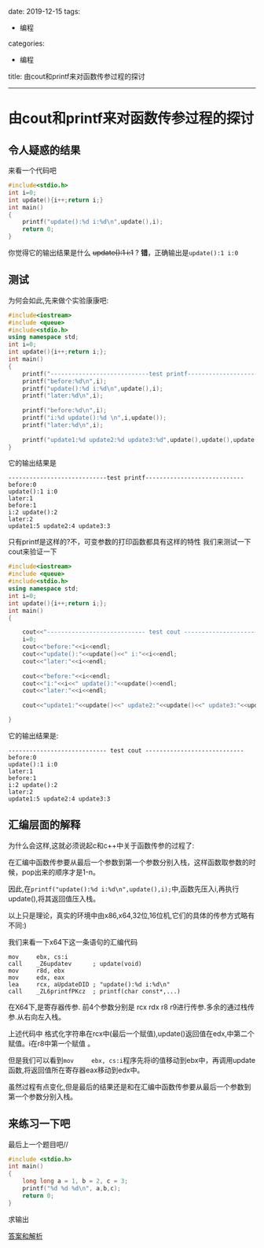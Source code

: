 date: 2019-12-15
tags:

- 编程

categories:

- 编程

title: 由cout和printf来对函数传参过程的探讨

---

# 由cout和printf来对函数传参过程的探讨



## 令人疑惑的结果



来看一个代码吧
```c++
#include<stdio.h>
int i=0;
int update(){i++;return i;}
int main()
{
	printf("update():%d i:%d\n",update(),i);
	return 0;
}
```
你觉得它的输出结果是什么
~~update():1 i:1~~ ?
**错**，正确输出是`update():1 i:0`



## 测试



为何会如此,先来做个实验康康吧:
```c++
#include<iostream>
#include <queue>
#include<stdio.h> 
using namespace std;
int i=0;
int update(){i++;return i;};
int main()
{
	printf("----------------------------test printf----------------------------\n");
	printf("before:%d\n",i);
	printf("update():%d i:%d\n",update(),i);
	printf("later:%d\n",i);
	
	printf("before:%d\n",i);
	printf("i:%d update():%d \n",i,update());
	printf("later:%d\n",i);
	
	printf("update1:%d update2:%d update3:%d",update(),update(),update());
}
```

它的输出结果是
```
----------------------------test printf----------------------------
before:0
update():1 i:0
later:1
before:1
i:2 update():2
later:2
update1:5 update2:4 update3:3
```

只有printf是这样的?不，可变参数的打印函数都具有这样的特性
我们来测试一下cout来验证一下

```c++
#include<iostream>
#include <queue>
#include<stdio.h> 
using namespace std;
int i=0;
int update(){i++;return i;};
int main()
{

	cout<<"---------------------------- test cout ----------------------------\n";
	i=0;
	cout<<"before:"<<i<<endl;
	cout<<"update():"<<update()<<" i:"<<i<<endl;
	cout<<"later:"<<i<<endl;
	
	cout<<"before:"<<i<<endl;
	cout<<"i:"<<i<<" update():"<<update()<<endl;
	cout<<"later:"<<i<<endl;
	
	cout<<"update1:"<<update()<<" update2:"<<update()<<" update3:"<<update()<<endl;

}
```

它的输出结果是:
```
---------------------------- test cout ----------------------------
before:0
update():1 i:0
later:1
before:1
i:2 update():2
later:2
update1:5 update2:4 update3:3

```



## 汇编层面的解释



为什么会这样,这就必须说起c和c++中关于函数传参的过程了:

在汇编中函数传参要从最后一个参数到第一个参数分别入栈，这样函数取参数的时候，pop出来的顺序才是1-n。

因此,在`printf("update():%d i:%d\n",update(),i);`中,函数先压入i,再执行update(),将其返回值压入栈。

以上只是理论，真实的环境中由x86,x64,32位,16位机,它们的具体的传参方式略有不同:)  


我们来看一下x64下这一条语句的汇编代码


```
mov     ebx, cs:i
call    _Z6updatev      ; update(void)
mov     r8d, ebx
mov     edx, eax
lea     rcx, aUpdateDID ; "update():%d i:%d\n"
call    _ZL6printfPKcz  ; printf(char const*,...)
```


在X64下,是寄存器传参. 前4个参数分别是 rcx rdx r8 r9进行传参.多余的通过栈传参.从右向左入栈。

上述代码中 格式化字符串在rcx中(最后一个赋值),update()返回值在edx,中第二个赋值。i在r8中第一个赋值 。

但是我们可以看到`mov     ebx, cs:i`程序先将i的值移动到ebx中，再调用update函数,将返回值所在寄存器eax移动到edx中。

虽然过程有点变化,但是最后的结果还是和在汇编中函数传参要从最后一个参数到第一个参数分别入栈。



## 来练习一下吧



最后上一个题目吧//

```c++
#include <stdio.h>
int main()
{
    long long a = 1, b = 2, c = 3;
    printf("%d %d %d\n", a,b,c);
    return 0;
}
```
求输出

[答案和解析](https://blog.csdn.net/u014713819/article/details/29355455)
